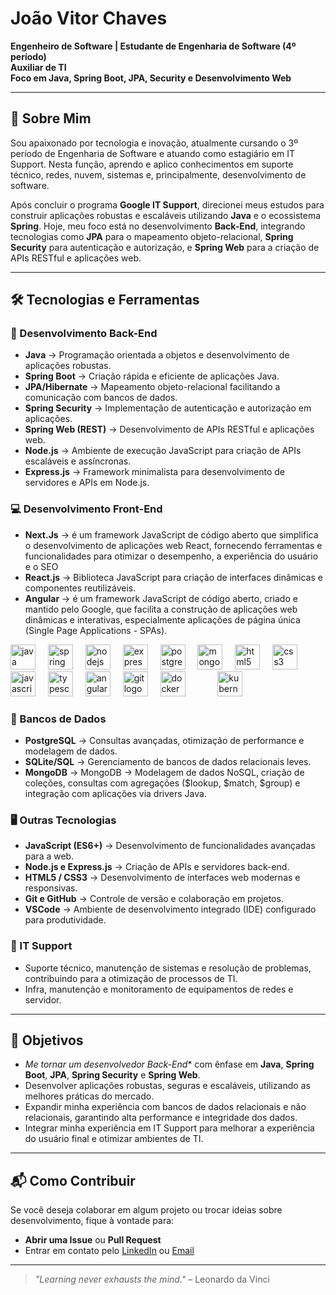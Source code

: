  # João Vitor Chaves  
**Engenheiro de Software | Estudante de Engenharia de Software (4º período)**  
**Auxiliar de TI**  
**Foco em Java, Spring Boot, JPA, Security e Desenvolvimento Web**  

---

## 📌 Sobre Mim

Sou apaixonado por tecnologia e inovação, atualmente cursando o 3º período de Engenharia de Software e atuando como estagiário em IT Support. Nesta função, aprendo e aplico conhecimentos em suporte técnico, redes, nuvem, sistemas e, principalmente, desenvolvimento de software.

Após concluir o programa **Google IT Support**, direcionei meus estudos para construir aplicações robustas e escaláveis utilizando **Java** e o ecossistema **Spring**. Hoje, meu foco está no desenvolvimento **Back-End**, integrando tecnologias como **JPA** para o mapeamento objeto-relacional, **Spring Security** para autenticação e autorização, e **Spring Web** para a criação de APIs RESTful e aplicações web.

---

## 🛠 Tecnologias e Ferramentas  

### 🚀 Desenvolvimento Back-End  
- **Java** → Programação orientada a objetos e desenvolvimento de aplicações robustas.  
- **Spring Boot** → Criação rápida e eficiente de aplicações Java.  
- **JPA/Hibernate** → Mapeamento objeto-relacional facilitando a comunicação com bancos de dados.  
- **Spring Security** → Implementação de autenticação e autorização em aplicações.  
- **Spring Web (REST)** → Desenvolvimento de APIs RESTful e aplicações web.  
- **Node.js** → Ambiente de execução JavaScript para criação de APIs escaláveis e assíncronas.  
- **Express.js** → Framework minimalista para desenvolvimento de servidores e APIs em Node.js.  

### 💻 Desenvolvimento Front-End  
- **Next.Js** → é um framework JavaScript de código aberto que simplifica o desenvolvimento de aplicações web React, fornecendo ferramentas e funcionalidades para otimizar o desempenho, a experiência do usuário e o SEO
- **React.js** → Biblioteca JavaScript para criação de interfaces dinâmicas e componentes reutilizáveis.  
- **Angular** → é um framework JavaScript de código aberto, criado e mantido pelo Google, que facilita a construção de aplicações web dinâmicas e interativas, especialmente aplicações de página única (Single Page Applications - SPAs). 

<div align="left">
  <img src="https://cdn.jsdelivr.net/gh/devicons/devicon/icons/java/java-original.svg" height="40" alt="java logo"  />
  <img width="12" />
  <img src="https://cdn.jsdelivr.net/gh/devicons/devicon/icons/spring/spring-original.svg" height="40" alt="spring logo"  />
  <img width="12" />
  <img src="https://cdn.jsdelivr.net/gh/devicons/devicon/icons/nodejs/nodejs-original.svg" height="40" alt="nodejs logo"  />
  <img width="12" />
  <img src="https://cdn.jsdelivr.net/gh/devicons/devicon/icons/express/express-original.svg" height="40" alt="express logo"  />
  <img width="12" />
  <img src="https://cdn.jsdelivr.net/gh/devicons/devicon/icons/postgresql/postgresql-original.svg" height="40" alt="postgresql logo"  />
  <img width="12" />
  <img src="https://cdn.jsdelivr.net/gh/devicons/devicon/icons/mongodb/mongodb-original.svg" height="40" alt="mongodb logo"  />
  <img width="12" />
  <img src="https://cdn.jsdelivr.net/gh/devicons/devicon/icons/html5/html5-original.svg" height="40" alt="html5 logo"  />
  <img width="12" />
  <img src="https://cdn.jsdelivr.net/gh/devicons/devicon/icons/css3/css3-original.svg" height="40" alt="css3 logo"  />
  <img width="12" />
  <img src="https://cdn.jsdelivr.net/gh/devicons/devicon/icons/javascript/javascript-original.svg" height="40" alt="javascript logo"  />
  <img width="12" />
  <img src="https://cdn.jsdelivr.net/gh/devicons/devicon/icons/typescript/typescript-original.svg" height="40" alt="typescript logo"  />
  <img width="12" />
  <img src="https://cdn.jsdelivr.net/gh/devicons/devicon/icons/angular/angular-original.svg" height="40" alt="angular logo"  />
  <img width="12" />
  <img src="https://cdn.jsdelivr.net/gh/devicons/devicon/icons/git/git-original.svg" height="40" alt="git logo"  />
  <img width="12" />
  <img src="https://cdn.jsdelivr.net/gh/devicons/devicon/icons/docker/docker-original.svg" height="40" alt="docker logo"  />
  <img width="12" />
  <img width="12" />
  <img width="12" />
  <img src="https://cdn.jsdelivr.net/gh/devicons/devicon/icons/kubernetes/kubernetes-plain.svg" height="40" alt="kubernetes logo"  />
</div>


###

### 💾 Bancos de Dados
- **PostgreSQL** → Consultas avançadas, otimização de performance e modelagem de dados.
- **SQLite/SQL** → Gerenciamento de bancos de dados relacionais leves.
- **MongoDB** → MongoDB → Modelagem de dados NoSQL, criação de coleções, consultas com agregações ($lookup, $match, $group) e integração com aplicações via drivers Java.

### 🖥️ Outras Tecnologias
- **JavaScript (ES6+)** → Desenvolvimento de funcionalidades avançadas para a web.
- **Node.js e Express.js** → Criação de APIs e servidores back-end.
- **HTML5 / CSS3** → Desenvolvimento de interfaces web modernas e responsivas.
- **Git e GitHub** → Controle de versão e colaboração em projetos.
- **VSCode** → Ambiente de desenvolvimento integrado (IDE) configurado para produtividade.

### 🔧 IT Support
- Suporte técnico, manutenção de sistemas e resolução de problemas, contribuindo para a otimização de processos de TI.
- Infra, manutenção e monitoramento de equipamentos de redes e servidor.

---

## 🎯 Objetivos

- *Me tornar um desenvolvedor Back-End** com ênfase em **Java**, **Spring Boot**, **JPA**, **Spring Security** e **Spring Web**.
- Desenvolver aplicações robustas, seguras e escaláveis, utilizando as melhores práticas do mercado.
- Expandir minha experiência com bancos de dados relacionais e não relacionais, garantindo alta performance e integridade dos dados.
- Integrar minha experiência em IT Support para melhorar a experiência do usuário final e otimizar ambientes de TI.

---

## 📬 Como Contribuir  

Se você deseja colaborar em algum projeto ou trocar ideias sobre desenvolvimento, fique à vontade para:

- **Abrir uma Issue** ou **Pull Request**  
- Entrar em contato pelo [LinkedIn](https://www.linkedin.com/in/jo%C3%A3o-vitor-chaves-9412912b7) ou [Email](mailto:chavesprogrammer@gmail.com)

---

> *"Learning never exhausts the mind."* – Leonardo da Vinci
